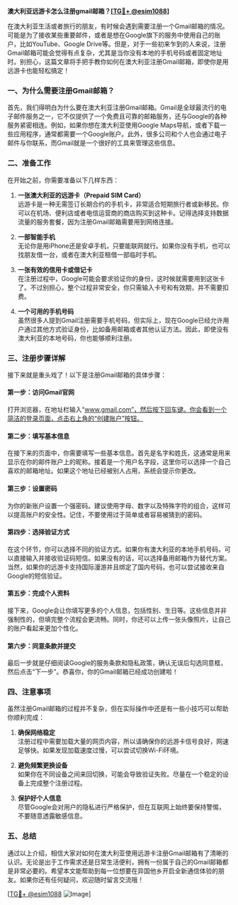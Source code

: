 **澳大利亚远游卡怎么注册gmail邮箱？[[TG💪+ @esim1088](https://t.me/s/esim1088)]**

在澳大利亚生活或者旅行的朋友，有时候会遇到需要注册一个Gmail邮箱的情况。可能是为了接收某些重要邮件，或者是想在Google旗下的服务中使用自己的账户，比如YouTube、Google Drive等。但是，对于一些初来乍到的人来说，注册Gmail邮箱可能会觉得有点复杂，尤其是当你没有本地的手机号码或者固定地址时。别担心，这篇文章将手把手教你如何在澳大利亚注册Gmail邮箱，即使你是用远游卡也能轻松搞定！

### 一、为什么需要注册Gmail邮箱？

首先，我们得明白为什么要在澳大利亚注册Gmail邮箱。Gmail是全球最流行的电子邮件服务之一，它不仅提供了一个免费且可靠的邮箱服务，还与Google的各种服务紧密相连。例如，如果你想在澳大利亚使用Google Maps导航，或者下载一些应用程序，通常都需要一个Google账户。此外，很多公司和个人也会通过电子邮件与你联系，而Gmail就是一个很好的工具来管理这些信息。

### 二、准备工作

在开始之前，你需要准备以下几样东西：

1. **一张澳大利亚的远游卡（Prepaid SIM Card）**  
   远游卡是一种无需签订长期合约的手机卡，非常适合短期旅行者或新移民。你可以在机场、便利店或者电信运营商的商店购买到这种卡。记得选择支持数据流量的服务套餐，因为注册Gmail邮箱需要用到网络连接。

2. **一部智能手机**  
   无论你是用iPhone还是安卓手机，只要能联网就行。如果你没有手机，也可以找朋友借一台，或者在澳大利亚租借一部临时手机。

3. **一张有效的信用卡或借记卡**  
   在注册过程中，Google可能会要求验证你的身份，这时候就需要用到这张卡了。不过别担心，整个过程非常安全，你只需输入卡号和有效期，并不需要扣费。

4. **一个可用的手机号码**  
   虽然很多人提到Gmail注册需要手机号码，但实际上，现在Google已经允许用户通过其他方式验证身份，比如备用邮箱或者其他认证方法。因此，即使没有澳大利亚的本地号码，你也能够顺利注册。

### 三、注册步骤详解

接下来就是重头戏了！以下是注册Gmail邮箱的具体步骤：

#### 第一步：访问Gmail官网
打开浏览器，在地址栏输入“www.gmail.com”，然后按下回车键。你会看到一个简洁的登录页面，点击右上角的“创建账户”按钮。

#### 第二步：填写基本信息
在接下来的页面中，你需要填写一些基本信息。首先是名字和姓氏，这通常是用来显示在你的邮件账户上的昵称。接着是一个用户名字段，这里你可以选择一个自己喜欢的邮箱地址。如果这个地址已经被别人占用，系统会提示你更改。

#### 第三步：设置密码
为你的新账户设置一个强密码。建议使用字母、数字以及特殊字符的组合，这样可以提高账户的安全性。记住，不要使用过于简单或者容易被猜到的密码。

#### 第四步：选择验证方式
在这个环节，你可以选择不同的验证方式。如果你有澳大利亚的本地手机号码，可以直接输入并接收验证码短信。如果没有的话，可以选择备用邮箱作为替代方案。当然，如果你的远游卡支持国际漫游并且绑定了国内号码，也可以尝试接收来自Google的短信验证。

#### 第五步：完成个人资料
接下来，Google会让你填写更多的个人信息，包括性别、生日等。这些信息并非强制性的，但填完整个流程会更流畅。同时，你还可以上传一张头像照片，让自己的账户看起来更加个性化。

#### 第六步：同意条款并提交
最后一步就是仔细阅读Google的服务条款和隐私政策，确认无误后勾选同意框，然后点击“下一步”。恭喜你，你的Gmail邮箱已经成功创建啦！

### 四、注意事项

虽然注册Gmail邮箱的过程并不复杂，但在实际操作中还是有一些小技巧可以帮助你顺利完成：

1. **确保网络稳定**  
   注册过程中需要加载大量的网页内容，所以请确保你的远游卡信号良好，网速足够快。如果发现加载速度过慢，可以尝试切换Wi-Fi环境。

2. **避免频繁更换设备**  
   如果你在不同设备之间来回切换，可能会导致验证失败。尽量在一个稳定的设备上完成整个注册过程。

3. **保护好个人信息**  
   尽管Google会对用户的隐私进行严格保护，但在互联网上始终要保持警惕，不要随意透露敏感信息。

### 五、总结

通过以上介绍，相信大家对如何在澳大利亚使用远游卡注册Gmail邮箱有了清晰的认识。无论是出于工作需求还是日常生活便利，拥有一份属于自己的Gmail邮箱都是非常必要的。希望本文能帮助到每一位想要在异国他乡开启全新通信体验的朋友。如果你还有任何疑问，欢迎随时留言交流哦！

[[TG💪+ @esim1088](https://t.me/s/esim1088) ![Image](https://i.postimg.cc/4NQfJmqS/Snipaste-2025-05-13-00-14-12.png)]